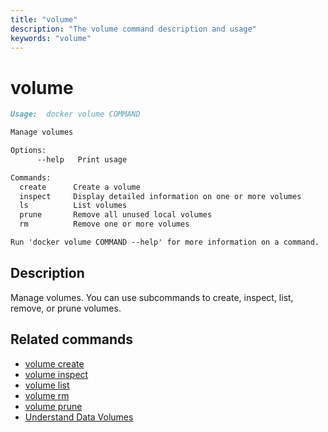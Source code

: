 ```yaml
---
title: "volume"
description: "The volume command description and usage"
keywords: "volume"
---
```


# volume

```markdown
Usage:  docker volume COMMAND

Manage volumes

Options:
      --help   Print usage

Commands:
  create      Create a volume
  inspect     Display detailed information on one or more volumes
  ls          List volumes
  prune       Remove all unused local volumes
  rm          Remove one or more volumes

Run 'docker volume COMMAND --help' for more information on a command.
```

## Description

Manage volumes. You can use subcommands to create, inspect, list, remove, or
prune volumes.

## Related commands

* [volume create](volume_create.md)
* [volume inspect](volume_inspect.md)
* [volume list](volume_ls.md)
* [volume rm](volume_rm.md)
* [volume prune](volume_prune.md)
* [Understand Data Volumes](https://docs.docker.com/storage/volumes/)
